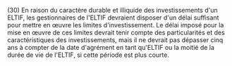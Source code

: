 (30) En raison du caractère durable et illiquide des investissements d'un ELTIF, les gestionnaires de l'ELTIF devraient disposer d'un délai suffisant pour mettre en œuvre les limites d'investissement. Le délai imposé pour la mise en œuvre de ces limites devrait tenir compte des particularités et des caractéristiques des investissements, mais il ne devrait pas dépasser cinq ans à compter de la date d'agrément en tant qu'ELTIF ou la moitié de la durée de vie de l'ELTIF, si cette période est plus courte.